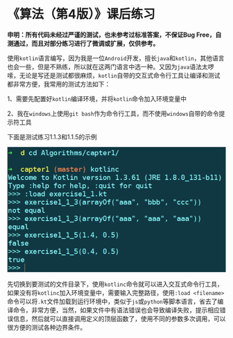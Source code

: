 # 《算法（第4版）》课后练习 

**申明：所有代码未经过严谨的测试，也未参考过标准答案，不保证Bug Free，自测通过，而且对部分练习进行了微调或扩展，仅供参考。**

使用`kotlin`语言编写，因为我是一位`Android`开发，擅长`java`和`kotlin`，其他语言也会一些，但是不熟练，所以就在这两门语言中选一种。又因为`java`语法太啰嗦，无论是写还是测试都很麻烦，`kotlin`自带的交互式命令行工具让编译和测试都非常方便，我常用的测试方法如下：

1、需要先配置好`kotlin`编译环境，并将`kotlin`命令加入环境变量中

2、我在`windows`上使用`git bash`作为命令行工具，而不使用`windows`自带的命令提示符工具

下面是测试练习1.1.3和1.1.5的示例

![InteractiveCommandLineTool](image/InteractiveCommandLineTool.png)

先切换到要测试的文件目录下，使用`kotlinc`命令就可以进入交互式命令行工具，如果没有将`kotlinc`加入环境变量中，需要输入完整路径，使用`:load <filename>`命令可以将`.kt`文件加载到运行环境中，类似于`js`或`python`等脚本语言，省去了编译命令，非常方便，当然，如果文件中有语法错误也会导致编译失败，提示相应错误信息，然后就可以直接调用定义的顶层函数了，使用不同的参数多次调用，可以很方便的测试各种边界条件。